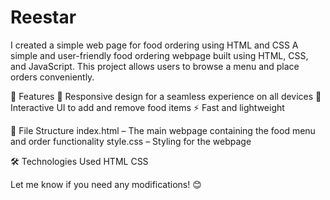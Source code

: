 # Reestar
I created a simple web page for food ordering using HTML and CSS
A simple and user-friendly food ordering webpage built using HTML, CSS, and JavaScript. This project allows users to browse a menu and place orders conveniently.

🚀 Features
📜 Responsive design for a seamless experience on all devices
🛒 Interactive UI to add and remove food items
⚡ Fast and lightweight

📂 File Structure
index.html – The main webpage containing the food menu and order functionality
style.css – Styling for the webpage

🛠️ Technologies Used
HTML
CSS

Let me know if you need any modifications! 😊
